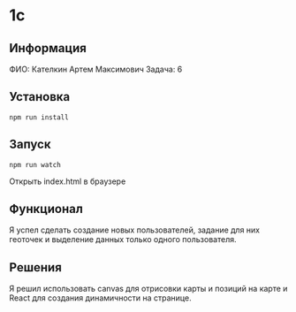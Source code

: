 # 1c

## Информация

ФИО: Кателкин Артем Максимович
Задача: 6

## Установка

```npm run install```

## Запуск

```npm run watch```

Открыть index.html в браузере

## Функционал

Я успел сделать создание новых пользователей, задание для них геоточек и выделение данных только одного пользователя.

## Решения

Я решил использовать canvas для отрисовки карты и позиций на карте и React для создания динамичности на странице. 
